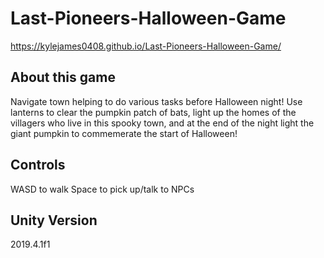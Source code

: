 # Last-Pioneers-Halloween-Game
https://kylejames0408.github.io/Last-Pioneers-Halloween-Game/

## About this game
Navigate town helping to do various tasks before Halloween night! Use lanterns to clear the pumpkin patch of bats, light up the homes of the villagers who live in this spooky town, and at the end of the night light the giant pumpkin to commemerate the start of Halloween!

## Controls
WASD to walk
Space to pick up/talk to NPCs

## Unity Version
2019.4.1f1
